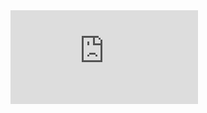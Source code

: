<embed src="https://clublpahindostanico.github.io//clublpahindostanico/menu.pdf" type="application/pdf" />
